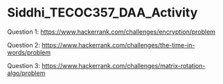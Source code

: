 # Siddhi_TECOC357_DAA_Activity
Question 1:
https://www.hackerrank.com/challenges/encryption/problem

Question 2:
https://www.hackerrank.com/challenges/the-time-in-words/problem

Question 3:
https://www.hackerrank.com/challenges/matrix-rotation-algo/problem

